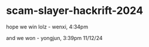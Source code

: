 # scam-slayer-hackrift-2024

hope we win lolz - wenxi, 4:34pm

and we won - yongjun, 3:39pm 11/12/24
